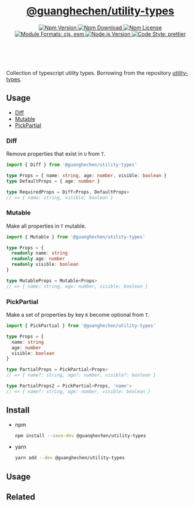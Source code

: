 <header>
  <h1 align="center">
    <a href="https://github.com/guanghechen/node-scaffolds/tree/@guanghechen/utility-types@5.0.8/packages/utility-types#readme">@guanghechen/utility-types</a>
  </h1>
  <div align="center">
    <a href="https://www.npmjs.com/package/@guanghechen/utility-types">
      <img
        alt="Npm Version"
        src="https://img.shields.io/npm/v/@guanghechen/utility-types.svg"
      />
    </a>
    <a href="https://www.npmjs.com/package/@guanghechen/utility-types">
      <img
        alt="Npm Download"
        src="https://img.shields.io/npm/dm/@guanghechen/utility-types.svg"
      />
    </a>
    <a href="https://www.npmjs.com/package/@guanghechen/utility-types">
      <img
        alt="Npm License"
        src="https://img.shields.io/npm/l/@guanghechen/utility-types.svg"
      />
    </a>
    <a href="#install">
      <img
        alt="Module Formats: cjs, esm"
        src="https://img.shields.io/badge/module_formats-cjs%2C%20esm-green.svg"
      />
    </a>
    <a href="https://github.com/nodejs/node">
      <img
        alt="Node.js Version"
        src="https://img.shields.io/node/v/@guanghechen/utility-types"
      />
    </a>
    <a href="https://github.com/prettier/prettier">
      <img
        alt="Code Style: prettier"
        src="https://img.shields.io/badge/code_style-prettier-ff69b4.svg?style=flat-square"
      />
    </a>
  </div>
</header>
<br/>


Collection of typescript utility types. Borrowing from the repository [utility-types](https://github.com/piotrwitek/utility-types).

## Usage

* [Diff](#Diff)
* [Mutable](#Mutable)
* [PickPartial](#PickPartial)


### Diff

Remove properties that exist in `U` from `T`.

```typescript
import { Diff } from '@guanghechen/utility-types'

type Props = { name: string, age: number, visible: boolean }
type DefaultProps = { age: number }

type RequiredProps = Diff<Props, DefaultProps>
// => { name: string, visible: boolean }
```

### Mutable

Make all properties in `T` mutable.

```typescript
import { Mutable } from '@guanghechen/utility-types'

type Props = {
  readonly name: string
  readonly age: number
  readonly visible: boolean
}

type MutableProps = Mutable<Props>
// => { name: string, age: number, visible: boolean }
```

### PickPartial

Make a set of properties by key `K` become optional from `T`.

```typescript
import { PickPartial } from '@guanghechen/utility-types'

type Props = {
  name: string
  age: number
  visible: boolean
}

type PartialProps = PickPartial<Props>
// => { name?: string, age?: number, visible?: boolean }

type PartialProps2 = PickPartial<Props, 'name'>
// => { name?: string, age: number, visible: boolean }
```

## Install

* npm

  ```bash
  npm install --save-dev @guanghechen/utility-types
  ```

* yarn

  ```bash
  yarn add --dev @guanghechen/utility-types
  ```

## Usage


## Related


[homepage]: https://github.com/guanghechen/node-scaffolds/tree/@guanghechen/utility-types@5.0.8/packages/utility-types#readme
